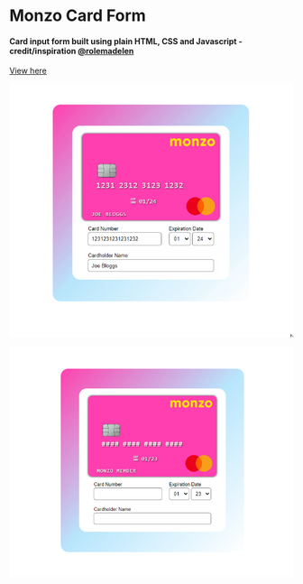# Monzo Card Form

#### Card input form built using plain HTML, CSS and Javascript - credit/inspiration [@rolemadelen](https://www.youtube.com/@rolemadelen)

[View here](https://add-card-form.vercel.app/)

![alt text](./images/formss-gif.gif)

![alt text](./images/formss.PNG)
